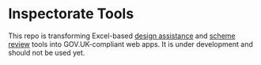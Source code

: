 # Inspectorate Tools

This repo is transforming Excel-based [design assistance](https://www.gov.uk/government/publications/active-travel-england-design-assistance-tools) and [scheme review](https://www.gov.uk/government/publications/active-travel-england-scheme-review-tools) tools into GOV.UK-compliant web apps. It is under development and should not be used yet.
